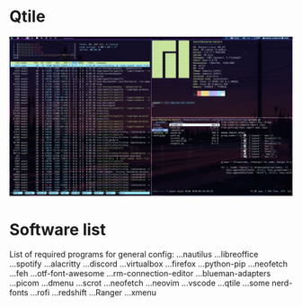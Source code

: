 # Qtile
![Qtile](screenshot.png)
# Software list
List of required programs for general config: 
...nautilus
...libreoffice
...spotify
...alacritty
...discord
...virtualbox
...firefox
...python-pip
...neofetch
...feh
...otf-font-awesome
...rm-connection-editor
...blueman-adapters	
...picom
...dmenu
...scrot
...neofetch 
...neovim 
...vscode
...qtile
...some nerd-fonts
...rofi
...redshift
...Ranger
...xmenu	


